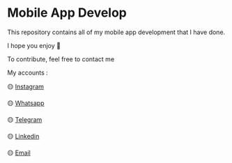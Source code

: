 # Mobile App Develop

This repository contains all of my mobile app development that I have done.

I hope you enjoy :wave: 

To contribute, feel free to contact me 

My accounts :

:yellow_circle: [Instagram](https://instagram.com/designdesigni?utm_source=qr)

:yellow_circle: [Whatsapp](https://wa.me/989913193372)

:yellow_circle: [Telegram](https://t.me/MohammadHoseinAbootalebi)

:yellow_circle: [Linkedin](https://www.linkedin.com/in/mohammad-hossein-abootalebi-393164227?fromQR=1)

:yellow_circle: [Email](https://mail.google.com/mail/u/?auther=m.h.abootalebi.business@gmail.com)
